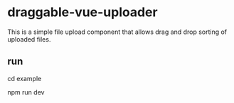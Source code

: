 # draggable-vue-uploader
This is a simple file upload component that allows drag and drop sorting of uploaded files.


## run

cd example

npm run dev